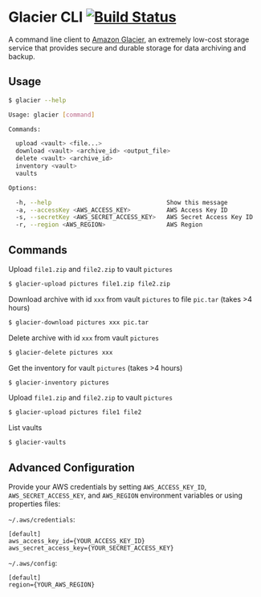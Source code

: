 # Glacier CLI [![Build Status](https://travis-ci.org/cameronhunter/glacier-cli.svg)](https://travis-ci.org/cameronhunter/glacier-cli)

A command line client to [Amazon Glacier](http://aws.amazon.com/glacier), an extremely low-cost storage service that provides secure and durable storage for data archiving and backup.

## Usage

```bash
$ glacier --help

Usage: glacier [command]

Commands:

  upload <vault> <file...>
  download <vault> <archive_id> <output_file>
  delete <vault> <archive_id>
  inventory <vault>
  vaults

Options:

  -h, --help                                Show this message
  -a, --accessKey <AWS_ACCESS_KEY>          AWS Access Key ID
  -s, --secretKey <AWS_SECRET_ACCESS_KEY>   AWS Secret Access Key ID
  -r, --region <AWS_REGION>                 AWS Region
```

## Commands

Upload `file1.zip` and `file2.zip` to vault `pictures`

```bash
$ glacier-upload pictures file1.zip file2.zip
```

Download archive with id `xxx` from vault `pictures` to file `pic.tar` (takes >4 hours)

```bash
$ glacier-download pictures xxx pic.tar
```

Delete archive with id `xxx` from vault `pictures`

```bash
$ glacier-delete pictures xxx
```

Get the inventory for vault `pictures` (takes >4 hours)

```bash
$ glacier-inventory pictures
```

Upload `file1.zip` and `file2.zip` to vault `pictures`

```bash
$ glacier-upload pictures file1 file2
```

List vaults

```bash
$ glacier-vaults
```

## Advanced Configuration

Provide your AWS credentials by setting `AWS_ACCESS_KEY_ID`, `AWS_SECRET_ACCESS_KEY`, and `AWS_REGION` environment variables or using properties files:

`~/.aws/credentials`:
```
[default]
aws_access_key_id={YOUR_ACCESS_KEY_ID}
aws_secret_access_key={YOUR_SECRET_ACCESS_KEY}
```

`~/.aws/config`:
```
[default]
region={YOUR_AWS_REGION}
```
